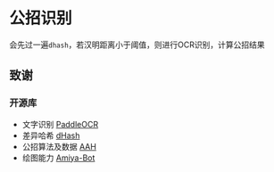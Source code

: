 # 公招识别

会先过一遍`dhash`，若汉明距离小于阈值，则进行OCR识别，计算公招结果

## 致谢

### 开源库

- 文字识别 [PaddleOCR](https://github.com/PaddlePaddle/PaddleOCR)
- 差异哈希 [dHash](https://github.com/benhoyt/dhash)
- 公招算法及数据 [AAH](https://github.com/ninthDevilHAUNSTER/ArknightsAutoHelper)
- 绘图能力 [Amiya-Bot](https://github.com/AmiyaBot/Amiya-Bot)
